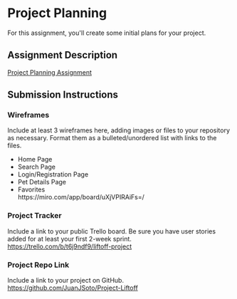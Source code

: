 # Project Planning
For this assignment, you'll create some initial plans for your project.

## Assignment Description
[Project Planning Assignment](https://education.launchcode.org/liftoff/modules/assignments/project-planning)

## Submission Instructions

### Wireframes

Include at least 3 wireframes here, adding images or files to your repository as necessary. Format them as a bulleted/unordered list with links to the files.
<ul>
    <li>Home Page</li>
    <li>Search Page</li>
    <li>Login/Registration Page</li>
    <li>Pet Details Page</li>
    <li>Favorites</li>
    https://miro.com/app/board/uXjVPIRAiFs=/
</ul>


### Project Tracker

Include a link to your public Trello board. Be sure you have user stories added for at least your first 2-week sprint.
https://trello.com/b/t6j9ndf9/liftoff-project


### Project Repo Link

Include a link to your project on GitHub.
https://github.com/JuanJSoto/Project-Liftoff
